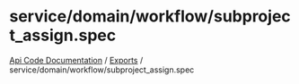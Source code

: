 # service/domain/workflow/subproject\_assign.spec
 
[Api Code Documentation](../README.md) / [Exports](../modules.md) / service/domain/workflow/subproject\_assign.spec
